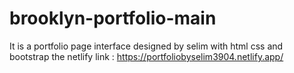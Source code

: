 # brooklyn-portfolio-main
It is a portfolio page interface designed by selim with html css and bootstrap
the netlify link : https://portfoliobyselim3904.netlify.app/
